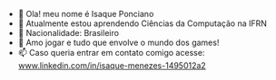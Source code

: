 - 👋 Ola! meu nome é Isaque Ponciano
- 👀 Atualmente estou aprendendo Ciências da Computação na IFRN
- 🌱 Nacionalidade: Brasileiro
- 💞️ Amo jogar e tudo que envolve o mundo dos games!
- 📫 Caso queria entrar em contato comigo acesse: www.linkedin.com/in/isaque-menezes-1495012a2
